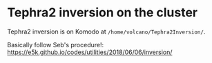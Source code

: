 # Tephra2 inversion on the cluster

Tephra2 inversion is on Komodo at `/home/volcano/Tephra2Inversion/`.

Basically follow Seb's procedure!: https://e5k.github.io/codes/utilities/2018/06/06/inversion/
